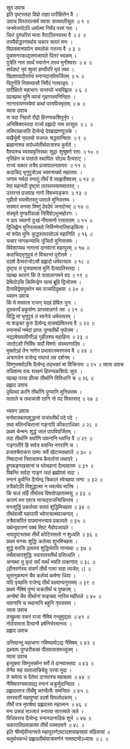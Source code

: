 सूत उवाच  
इति पृष्टस्तदा विप्रो राज्ञा पारीक्षितेन वै ।  
उवाच विस्तरात्सर्वं व्यासः सत्यवतीसुतः ॥ १ ॥  
जनमेजयोऽपि धर्मात्मा निर्वेदं परमं गतः ।  
चित्तं दुश्चरितं मत्वा वैराटीतनयस्य वै ॥ २ ॥  
तस्यैवोद्धरणार्थाय चकार सततं मनः ।  
विप्रावमानपापेन यमलोकं गतस्य वै ॥ ३ ॥  
पुन्नामनरकाद्यस्मात्त्रायते पितरं स्वकम् ।  
पुत्रेति नाम सार्थं स्यात्तेन तस्य मुनीश्वराः ॥ ४ ॥  
सर्पदष्टं नृपं श्रुत्वा हर्म्योपरि मृतं तथा ।  
विप्रशापादौत्तरेयं स्नानदानविवर्जितम् ॥ ५ ॥  
पितुर्गतिं निशम्यासौ निर्वेदं गतवान्नृपः ।  
पारीक्षितो महाभागः सन्तप्तो भयविह्वलः ॥ ६ ॥  
पप्रच्छाथ मुनिं व्यासं गृहागतमनिन्दितः ।  
नरनारायणस्येमां कथां परमविस्मृताम् ॥ ७ ॥  
व्यास उवाच  
स यदा निहतो रौद्रो हिरण्यकशिपुर्नृप ।  
अभिषिक्तस्तदा राज्ये प्रह्लादो नाम तत्सुतः ॥ ८ ॥  
तस्मिञ्छासति दैत्येन्द्रे देवब्राह्मणपूजके ।  
मखैर्भूमौ नृपतयो यजन्तः श्रद्धयान्विताः ॥ ९ ॥  
ब्राह्मणाश्च तपोधर्मतीर्थयात्राश्च कुर्वते ।  
वैश्याश्च स्वस्ववृत्तिस्थाः शूद्राः शुश्रूषणे रताः ॥ १० ॥  
नृसिंहेन च पाताले स्थापितः सोऽथ दैत्यराट् ।  
राज्यं चकार तत्रैव प्रजापालनतत्परः ॥ ११ ॥  
कदाचिद्‌ भृगुपुत्रोऽथ च्यवनाख्यो महातपाः ।  
जगाम नर्मदां स्नातुं तीर्थं वै व्याहृतीश्वरम् ॥ १२ ॥  
रेवां महानदीं दृष्ट्वा ततस्तस्यामवातरत् ।  
उत्तरन्तं प्रजग्राह नागो विषभयङ्करः ॥ १३ ॥  
गृहीतो भयभीतस्तु पाताले मुनिसत्तमः ।  
सस्मार मनसा विष्णुं देवदेवं जनार्दनम् ॥ १४ ॥  
संस्मृते पुण्डरीकाक्षे निर्विषोऽभून्महोरगः ।  
न प्राप च्यवनो दुःखं नीयमानो रसातलम् ॥ १५ ॥  
द्विजिह्वेन मुनिस्त्यक्तो निर्विण्णेनातिशङ्‌किना ।  
मां शपेत मुनिः कुद्धस्तापसोऽयं महानिति ॥ १६ ॥  
चचार नागकन्याभिः पूजितो मुनिसत्तमः ।  
विवेशाप्यथ नागानां दानवानां महत्पुरम् ॥ १७ ॥  
कदाचिद्‌भृगुपुत्रं तं विचरन्तं पुरोत्तमे ।  
ददर्श दैत्यराजोऽसौ प्रह्लादो धर्मवत्सलः ॥ १८ ॥  
दृष्ट्वा तं पूजयामास मुनिं दैत्यपतिस्तदा ।  
पप्रच्छ कारणं किं ते पातालागमने वद ॥ १९ ॥  
प्रेषितोऽसि किमिन्द्रेण सत्यं ब्रूहि द्विजोत्तम ।  
दैत्यविद्वेषयुक्तेन मम राज्यदिदृक्षया ॥ २० ॥  
च्यवन उवाच  
किं मे मघवता राजन् यदहं प्रेषितः पुनः ।  
दूतकार्यं प्रकुर्वाणः प्राप्तवान्नगरे तव ॥ २१ ॥  
विद्धि मां भृगुपुत्रं तं स्वनेत्रं धर्मतत्परम् ।  
मा शङ्कां कुरु दैत्येन्द्र वासवप्रेषितस्य वै ॥ २२ ॥  
स्नानार्थं नर्मदां प्राप्तः पुण्यतीर्थे नृपोत्तम ।  
नद्यामेवावतीर्णोऽहं गृहीतश्च महाहिना ॥ २३ ॥  
जातोऽसौ निर्विषः सर्पो विष्णोः संस्मरणादिव ।  
मुक्तोऽहं तेन नागेन प्रभावात्स्मरणस्य वै ॥ २४ ॥  
अत्रागतेन राजेन्द्र मयाप्तं तव दर्शनम् ।  
विष्णुभक्तोऽसि दैत्येन्द्र तद्‌भक्तं मां विचिन्तय ॥ २५ ॥
व्यास उवाच  
तन्निशम्य वचः श्लक्ष्णं हिरण्यकशिपोः सुतः ।  
पप्रच्छ परया प्रीत्या तीर्थानि विविधानि च ॥ २६ ॥  
प्रह्लाद उवाच  
पृथिव्यां कानि तीर्थानि पुण्यानि मुनिसत्तम ।  
पाताले च तथाकाशे तानि नो वद विस्तरात् ॥ २७ ॥  
  
च्यवन उवाच  
मनोवाक्कायशुद्धानां राजंस्तीर्थं पदे पदे ।  
तथा मलिनचित्तानां गङ्गापि कीकटाधिका ॥ २८ ॥  
प्रथमं चेन्मनः शुद्धं जातं पापविवर्जितम् ।  
तदा तीर्थानि सर्वाणि पावनानि भवन्ति वै ॥ २९ ॥  
गङ्गातीरे हि सर्वत्र वसन्ति नगराणि च ।  
व्रजाश्चैवाकरा ग्रामाः सर्वे खेटास्तथापरे ॥ ३० ॥  
निषादानां निवासाश्च कैवर्तानां तथापरे ।  
हूणबङ्गखसानां च म्लेच्छानां दैत्यसत्तम ॥ ३१ ॥  
पिबन्ति सर्वदा गाङ्गं जलं ब्रह्मोपमं सदा ।  
स्नानं कुर्वन्ति दैत्येन्द्र त्रिकालं स्वेच्छया जनाः ॥ ३२ ॥  
तत्रैकोऽपि विशुद्धात्मा न भवत्येव मारिष ।  
किं फलं तर्हि तीर्थस्य विषयोपहतात्मसु ॥ ३३ ॥  
कारणं मन एवात्र नान्यद्‌राजन्विचिन्तय ।  
मनःशुद्धिं प्रकर्तव्या सततं शुद्धिमिच्छता ॥ ३४ ॥  
तीर्थवासी महापापी भवेत्तत्रात्मवञ्चनात् ।  
तत्रैवाचरितं पापमानन्त्याय प्रकल्पते ॥ ३५ ॥  
यथेन्द्रवारुणं पक्वं मिष्टं नैवोपजायते ।  
भावदुष्टस्तथा तीर्थे कोटिस्तातो न शुध्यति ॥ ३६ ॥  
प्रथमं मनसः शुद्धिः कर्तव्या शुभमिच्छता ।  
शुद्धे मनसि द्रव्यस्य शुद्धिर्भवति नान्यथा ॥ ३७ ॥  
तथैवाचारशुद्धिः स्यात्ततस्तीर्थं प्रसिध्यति ।  
अन्यथा तु कृतं सर्वं व्यर्थं भवति तत्क्षणात् ॥ ३८ ॥  
(हीनवर्णस्य संसर्गं तीर्थे गत्वा सदा त्यजेत् ।) ॥  
भूतानुकम्पनं चैव कर्तव्यं कर्मणा धिया ।  
यदि पृच्छसि राजेन्द्र तीर्थं वक्ष्याम्यनुत्तमम् ॥ ३९ ॥  
प्रथमं नैमिषं पुण्यं चक्रतीर्थं च पुष्करम् ।  
अन्येषां चैव तीर्थानां सङ्ख्या नास्ति महीतले ॥ ४० ॥  
पावनानि च स्थानानि बहूनि नृपसत्तम ।  
व्यास उवाच  
तच्छ्रुत्वा वचनं राजा नैमिषं गन्तुमुद्यतः ॥ ४१ ॥  
नोदयामास दैत्यान्वै हर्षनिर्भरमानसः ।  
प्रह्लाद उवाच  
  
उत्तिष्ठन्तु महाभागा गमिष्यामोऽद्य नैमिषम् ॥ ४२ ॥  
द्रक्ष्यामः पुण्डरीकाक्षं पीतवाससमच्युतम् ।  
व्यास उवाच  
इत्युक्ता विष्णुभक्तेन सर्वे ते दानवास्तदा ॥ ४३ ॥  
तेनैव सह पातालान्निर्ययुः परया मुदा ।  
ते समेत्य च दैतेया दानवाश्च महाबलाः ॥ ४४ ॥  
नैमिषारण्यमासाद्य स्नानं चक्रुर्मुदान्विताः ।  
प्रह्लादस्तत्र तीर्थेषु चरन्दैत्यैः समन्वितः ॥ ४५ ॥  
सरस्वतीं महापुण्यां ददर्श विमलोदकाम् ।  
तीर्थे तत्र नृपश्रेष्ठ प्रह्लादस्य महात्मनः ॥ ४६ ॥  
मनः प्रसन्नं सञ्जातं स्नात्वा सारस्वते जले ।  
विधिवत्तत्र दैत्येन्द्रः स्नानदानादिकं शुभे ॥ ४७ ॥  
चकारातिप्रसन्नात्मा तीर्थे परमपावने ॥ ४८ ॥  
इति श्रीमद्देवीभागवते महापुराणेऽष्टादशसाहस्र्यां संहितायां ॥  
चतुर्थस्कन्धे प्रह्लादतीर्थयात्रावर्णनं नामाष्टमोऽध्यायः ॥ ८ ॥
